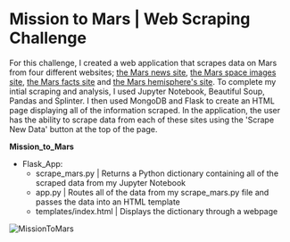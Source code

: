 # Mission to Mars | Web Scraping Challenge
For this challenge, I created a web application that scrapes data on Mars from four different websites; [the Mars news site](https://redplanetscience.com/), [the Mars space images site](https://spaceimages-mars.com/), [the Mars facts site](https://galaxyfacts-mars.com/) and [the Mars hemisphere's site](https://marshemispheres.com/). To complete my intial scraping and analysis, I used Jupyter Notebook, Beautiful Soup, Pandas and Splinter. I then used MongoDB and Flask to create an HTML page displaying all of the information scraped. In the application, the user has the ability to scrape data from each of these sites using the 'Scrape New Data' button at the top of the page. 

**Mission_to_Mars**
- Flask_App:
  - scrape_mars.py | Returns a Python dictionary containing all of the scraped data from my Jupyter Notebook
  - app.py | Routes all of the data from my scrape_mars.py file and passes the data into an HTML template
  - templates/index.html | Displays the dictionary through a webpage

![MissionToMars](https://user-images.githubusercontent.com/26308909/121261112-1dad1080-c867-11eb-8b7c-052536dae140.png)

